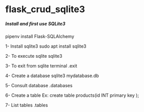 # flask_crud_sqlite3

##### Install and first use SQLite3 #####
pipenv install Flask-SQLAlchemy

1- Install sqlite3
    sudo apt install sqlite3

2- To execute sqlite
    sqlite3

3- To exit from sqlite terminal
    .exit

4- Create a database 
    sqlite3 mydatabase.db

5- Consult database 
    .databases

6- Create a table
Ex: create table products(id INT primary key );

7- List tables
    .tables
